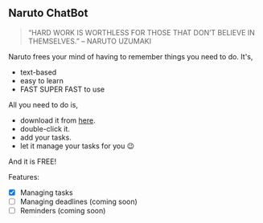 ## Naruto ChatBot

> “HARD WORK IS WORTHLESS FOR THOSE THAT DON’T BELIEVE IN THEMSELVES.” – NARUTO UZUMAKI

Naruto frees your mind of having to remember things you need to do. It's,
- text-based
- easy to learn
- FAST SUPER FAST to use

All you need to do is,
- download it from [here](https://github.com/Charles1026/ip).
- double-click it.
- add your tasks.
- let it manage your tasks for you 😉

And it is FREE!

Features:
- [x] Managing tasks
- [ ] Managing deadlines (coming soon)
- [ ] Reminders (coming soon)